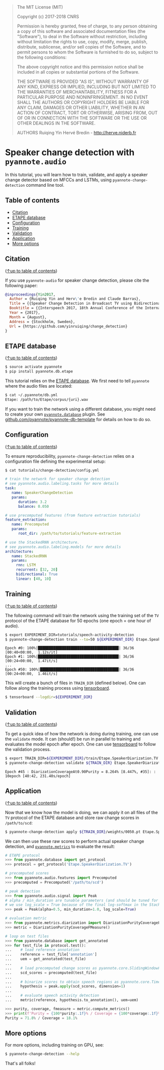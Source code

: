 > The MIT License (MIT)
>
> Copyright (c) 2017-2018 CNRS
>
> Permission is hereby granted, free of charge, to any person obtaining a copy
> of this software and associated documentation files (the "Software"), to deal
> in the Software without restriction, including without limitation the rights
> to use, copy, modify, merge, publish, distribute, sublicense, and/or sell
> copies of the Software, and to permit persons to whom the Software is
> furnished to do so, subject to the following conditions:
>
> The above copyright notice and this permission notice shall be included in all
> copies or substantial portions of the Software.
>
> THE SOFTWARE IS PROVIDED "AS IS", WITHOUT WARRANTY OF ANY KIND, EXPRESS OR
> IMPLIED, INCLUDING BUT NOT LIMITED TO THE WARRANTIES OF MERCHANTABILITY,
> FITNESS FOR A PARTICULAR PURPOSE AND NONINFRINGEMENT. IN NO EVENT SHALL THE
> AUTHORS OR COPYRIGHT HOLDERS BE LIABLE FOR ANY CLAIM, DAMAGES OR OTHER
> LIABILITY, WHETHER IN AN ACTION OF CONTRACT, TORT OR OTHERWISE, ARISING FROM,
> OUT OF OR IN CONNECTION WITH THE SOFTWARE OR THE USE OR OTHER DEALINGS IN THE
> SOFTWARE.
>
> AUTHORS
> Ruiqing Yin
> Hervé Bredin - http://herve.niderb.fr

# Speaker change detection with `pyannote.audio`

In this tutorial, you will learn how to train, validate, and apply a speaker change detector based on MFCCs and LSTMs, using `pyannote-change-detection` command line tool.

## Table of contents
- [Citation](#citation)
- [ETAPE database](#etape-database)
- [Configuration](#configuration)
- [Training](#training)
- [Validation](#validation)
- [Application](#application)
- [More options](#more-options)

## Citation
([↑up to table of contents](#table-of-contents))

If you use `pyannote-audio` for speaker change detection, please cite the following paper:

```bibtex
@inproceedings{Yin2017,
  Author = {Ruiqing Yin and Herv\'e Bredin and Claude Barras},
  Title = {{Speaker Change Detection in Broadcast TV using Bidirectional Long Short-Term Memory Networks}},
  Booktitle = {{Interspeech 2017, 18th Annual Conference of the International Speech Communication Association}},
  Year = {2017},
  Month = {August},
  Address = {Stockholm, Sweden},
  Url = {https://github.com/yinruiqing/change_detection}
}
```

## ETAPE database
([↑up to table of contents](#table-of-contents))

```bash
$ source activate pyannote
$ pip install pyannote.db.etape
```

This tutorial relies on the [ETAPE database](http://islrn.org/resources/425-777-374-455-4/). We first need to tell `pyannote` where the audio files are located:

```bash
$ cat ~/.pyannote/db.yml
Etape: /path/to/Etape/corpus/{uri}.wav
```

If you want to train the network using a different database, you might need to create your own [`pyannote.database`](http://github.com/pyannote/pyannote-database) plugin.
See [github.com/pyannote/pyannote-db-template](https://github.com/pyannote/pyannote-db-template) for details on how to do so.

## Configuration
([↑up to table of contents](#table-of-contents))

To ensure reproducibility, `pyannote-change-detection` relies on a configuration file defining the experimental setup:

```bash
$ cat tutorials/change-detection/config.yml
```
```yaml
# train the network for speaker change detection
# see pyannote.audio.labeling.tasks for more details
task:
   name: SpeakerChangeDetection
   params:
      duration: 3.2
      balance: 0.050

# use precomputed features (from feature extraction tutorials)
feature_extraction:
   name: Precomputed
   params:
      root_dir: /path/to/tutorials/feature-extraction

# use the StackedRNN architecture.
# see pyannote.audio.labeling.models for more details
architecture:
   name: StackedRNN
   params:
     rnn: LSTM
     recurrent: [32, 20]
     bidirectional: True
     linear: [40, 10]
```

## Training
([↑up to table of contents](#table-of-contents))

The following command will train the network using the training set of the `TV` protocol of the ETAPE database for 50 epochs (one epoch = one hour of audio).

```bash
$ export EXPERIMENT_DIR=tutorials/speech-activity-detection
$ pyannote-change-detection train --to=50 ${EXPERIMENT_DIR} Etape.SpeakerDiarization.TV
```
```
Epoch #0: 100%|█████████████████████████████████████| 36/36 [00:40<00:00,  1.12s/it]
Epoch #1: 100%|█████████████████████████████████████| 36/36 [00:24<00:00,  1.47it/s]
...
Epoch #50: 100%|████████████████████████████████████| 36/36 [00:24<00:00,  1.46it/s]
```

This will create a bunch of files in `TRAIN_DIR` (defined below).
One can follow along the training process using [tensorboard](https://github.com/tensorflow/tensorboard).
```bash
$ tensorboard --logdir=${EXPERIMENT_DIR}
```

## Validation
([↑up to table of contents](#table-of-contents))

To get a quick idea of how the network is doing during training, one can use the `validate` mode.
It can (should!) be run in parallel to training and evaluates the model epoch after epoch.
One can use [tensorboard](https://github.com/tensorflow/tensorboard) to follow the validation process.

```bash
$ export TRAIN_DIR=${EXPERIMENT_DIR}/train/Etape.SpeakerDiarization.TV.train
$ pyannote-change-detection validate ${TRAIN_DIR} Etape.SpeakerDiarization.TV
```
```
Epoch #45 : DiarizationCoverageAt0.90Purity = 8.264% [8.447%, #35]: : 10epoch [40:42, 231.40s/epoch]
```

## Application
([↑up to table of contents](#table-of-contents))

Now that we know how the model is doing, we can apply it on all files of the `TV` protocol of the ETAPE database and store raw change scores in `/path/to/scd`:

```bash
$ pyannote-change-detection apply ${TRAIN_DIR}/weights/0050.pt Etape.SpeakerDiarization.TV /path/to/scd
```

We can then use these raw scores to perform actual speaker change detection, and [`pyannote.metrics`](http://pyannote.github.io/pyannote-metrics/) to evaluate the result:


```python
# ETAPE protocol
>>> from pyannote.database import get_protocol
>>> protocol = get_protocol('Etape.SpeakerDiarization.TV')

# precomputed scores
>>> from pyannote.audio.features import Precomputed
>>> precomputed = Precomputed('/path/to/scd')

# peak detection
>>> from pyannote.audio.signal import Peak
# alpha / min_duration are tunable parameters (and should be tuned for better performance)
# we use log_scale = True because of the final log-softmax in the StackedRNN model
>>> peak = Peak(alpha=0.5, min_duration=1.0, log_scale=True)

# evaluation metric
>>> from pyannote.metrics.diarization import DiarizationPurityCoverageFMeasure
>>> metric = DiarizationPurityCoverageFMeasure()

# loop on test files
>>> from pyannote.database import get_annotated
>>> for test_file in protocol.test():
...    # load reference annotation
...    reference = test_file['annotation']
...    uem = get_annotated(test_file)
...
...    # load precomputed change scores as pyannote.core.SlidingWindowFeature
...    scd_scores = precomputed(test_file)
...
...    # binarize scores to obtain speech regions as pyannote.core.Timeline
...    hypothesis = peak.apply(scd_scores, dimension=1)
...
...    # evaluate speech activity detection
...    metric(reference, hypothesis.to_annotation(), uem=uem)

>>> purity, coverage, fmeasure = metric.compute_metrics()
>>> print(f'Purity = {100*purity:.1f}% / Coverage = {100*coverage:.1f}%')
Purity = 71.8% / Coverage = 18.1%
```

## More options

For more options, including training on GPU, see:

```bash
$ pyannote-change-detection --help
```

That's all folks!
